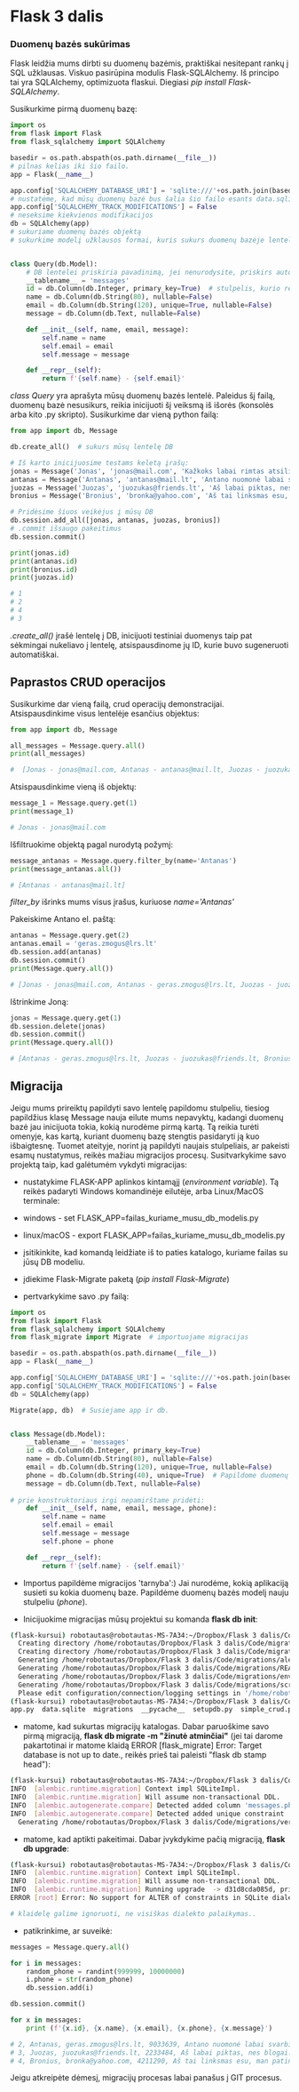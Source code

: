 # Flask 3 dalis

### Duomenų bazės sukūrimas

Flask leidžia mums dirbti su duomenų bazėmis, praktiškai nesitepant rankų į SQL 
užklausas. Viskuo pasirūpina modulis Flask-SQLAlchemy. Iš principo tai yra 
SQLAlchemy, optimizuota flaskui. Diegiasi *pip install Flask-SQLAlchemy*.

Susikurkime pirmą duomenų bazę:
```python
import os
from flask import Flask
from flask_sqlalchemy import SQLAlchemy

basedir = os.path.abspath(os.path.dirname(__file__))
# pilnas kelias iki šio failo.
app = Flask(__name__)

app.config['SQLALCHEMY_DATABASE_URI'] = 'sqlite:///'+os.path.join(basedir, 'data.sqlite')
# nustatėme, kad mūsų duomenų bazė bus šalia šio failo esants data.sqlite failas
app.config['SQLALCHEMY_TRACK_MODIFICATIONS'] = False
# neseksime kiekvienos modifikacijos
db = SQLAlchemy(app)
# sukuriame duomenų bazės objektą
# sukurkime modelį užklausos formai, kuris sukurs duomenų bazėje lentelę


class Query(db.Model):
    # DB lentelei priskiria pavadinimą, jei nenurodysite, priskirs automatiškai pagal klasės pavadinimą.
    __tablename__ = 'messages'
    id = db.Column(db.Integer, primary_key=True)  # stulpelis, kurio reikšmės integer. Taip pat jis bus primary_key.
    name = db.Column(db.String(80), nullable=False)
    email = db.Column(db.String(120), unique=True, nullable=False)
    message = db.Column(db.Text, nullable=False)

    def __init__(self, name, email, message):
        self.name = name
        self.email = email
        self.message = message

    def __repr__(self):
        return f'{self.name} - {self.email}'
```
*class Query* yra aprašyta mūsų duomenų bazės lentelė. Paleidus šį failą, duomenų bazė nesusikurs, reikia inicijuoti šį 
veiksmą iš išorės (konsolės arba kito .py skripto). Susikurkime dar vieną python failą:

```python
from app import db, Message

db.create_all()  # sukurs mūsų lentelę DB

# Iš karto inicijuosime testams keletą įrašų:
jonas = Message('Jonas', 'jonas@mail.com', 'Kažkoks labai rimtas atsiliepimas.')
antanas = Message('Antanas', 'antanas@mail.lt', 'Antano nuomonė labai svarbi.')
juozas = Message('Juozas', 'juozukas@friends.lt', 'Aš labai piktas, nes blogai.')
bronius = Message('Bronius', 'bronka@yahoo.com', 'Aš tai linksmas esu, man patinka.')

# Pridėsime šiuos veikėjus į mūsų DB
db.session.add_all([jonas, antanas, juozas, bronius])
# .commit išsaugo pakeitimus
db.session.commit()

print(jonas.id)
print(antanas.id)
print(bronius.id)
print(juozas.id)

# 1
# 2
# 4
# 3
```
*.create_all()* įrašė lentelę į DB, inicijuoti testiniai duomenys taip pat sėkmingai nukeliavo į lentelę, 
atsispausdinome jų ID, kurie buvo sugeneruoti automatiškai.

## Paprastos CRUD operacijos

Susikurkime dar vieną failą, crud operacijų demonstracijai. Atsispausdinkime visus lentelėje esančius objektus:
```python
from app import db, Message

all_messages = Message.query.all()
print(all_messages)

#  [Jonas - jonas@mail.com, Antanas - antanas@mail.lt, Juozas - juozukas@friends.lt, Bronius - bronka@yahoo.com]
```
Atsispausdinkime vieną iš objektų:
```python
message_1 = Message.query.get(1)
print(message_1)

# Jonas - jonas@mail.com
```
Išfiltruokime objektą pagal nurodytą požymį:
```python
message_antanas = Message.query.filter_by(name='Antanas')
print(message_antanas.all())

# [Antanas - antanas@mail.lt]
```
*filter_by* išrinks mums visus įrašus, kuriuose *name='Antanas'*

Pakeiskime Antano el. paštą:
```python
antanas = Message.query.get(2)
antanas.email = 'geras.zmogus@lrs.lt'
db.session.add(antanas)
db.session.commit()
print(Message.query.all())

# [Jonas - jonas@mail.com, Antanas - geras.zmogus@lrs.lt, Juozas - juozukas@friends.lt, Bronius - bronka@yahoo.com]
```

Ištrinkime Joną:
```python
jonas = Message.query.get(1)
db.session.delete(jonas)
db.session.commit()
print(Message.query.all())

# [Antanas - geras.zmogus@lrs.lt, Juozas - juozukas@friends.lt, Bronius - bronka@yahoo.com]
```

## Migracija

Jeigu mums prireiktų papildyti savo lentelę papildomu stulpeliu, tiesiog papildžius klasę Message nauja eilute mums 
nepavyktų, kadangi duomenų bazė jau inicijuota tokia, kokią nurodėme pirmą kartą. Tą reikia turėti omenyje, 
kas kartą, kuriant duomenų bazę stengtis pasidaryti ją kuo išbaigtesnę. Tuomet ateityje, norint ją papildyti naujais 
stulpeliais, ar pakeisti esamų nustatymus, reikės mažiau migracijos procesų. Susitvarkykime savo projektą taip, 
kad galėtumėm vykdyti migracijas:

* nustatykime FLASK-APP aplinkos kintamąjį (*environment variable*). Tą reikės padaryti Windows komandinėje eilutėje, 
arba Linux/MacOS terminale:

* windows - set FLASK_APP=failas_kuriame_musu_db_modelis.py
* linux/macOS - export FLASK_APP=failas_kuriame_musu_db_modelis.py

* įsitikinkite, kad komandą leidžiate iš to paties katalogo, kuriame failas su jūsų DB modeliu.

* įdiekime Flask-Migrate paketą (*pip install Flask-Migrate*)

* pertvarkykime savo .py failą:

```python
import os
from flask import Flask
from flask_sqlalchemy import SQLAlchemy
from flask_migrate import Migrate  # importuojame migracijas

basedir = os.path.abspath(os.path.dirname(__file__))
app = Flask(__name__)

app.config['SQLALCHEMY_DATABASE_URI'] = 'sqlite:///'+os.path.join(basedir, 'data.sqlite')
app.config['SQLALCHEMY_TRACK_MODIFICATIONS'] = False
db = SQLAlchemy(app)

Migrate(app, db)  # Susiejame app ir db.


class Message(db.Model):
    __tablename__ = 'messages'
    id = db.Column(db.Integer, primary_key=True)
    name = db.Column(db.String(80), nullable=False)
    email = db.Column(db.String(120), unique=True, nullable=False)
    phone = db.Column(db.String(40), unique=True)  # Papildome duomenų bazės modelį nauju stulpeliu.
    message = db.Column(db.Text, nullable=False)
    
# prie konstruktoriaus irgi nepamirštame pridėti:
    def __init__(self, name, email, message, phone):
        self.name = name
        self.email = email
        self.message = message
        self.phone = phone

    def __repr__(self):
        return f'{self.name} - {self.email}'
```

* Importus papildėme migracijos 'tarnyba':) Jai nurodėme, kokią aplikaciją susieti su kokia duomenų baze. 
Papildėme duomenų bazės modelį nauju stulpeliu (*phone*).

* Inicijuokime migracijas mūsų projektui su komanda **flask db init**:
```bash
(flask-kursui) robotautas@robotautas-MS-7A34:~/Dropbox/Flask 3 dalis/Code$ flask db init
  Creating directory /home/robotautas/Dropbox/Flask 3 dalis/Code/migrations ...  done
  Creating directory /home/robotautas/Dropbox/Flask 3 dalis/Code/migrations/versions ...  done
  Generating /home/robotautas/Dropbox/Flask 3 dalis/Code/migrations/alembic.ini ...  done
  Generating /home/robotautas/Dropbox/Flask 3 dalis/Code/migrations/README ...  done
  Generating /home/robotautas/Dropbox/Flask 3 dalis/Code/migrations/env.py ...  done
  Generating /home/robotautas/Dropbox/Flask 3 dalis/Code/migrations/script.py.mako ...  done
  Please edit configuration/connection/logging settings in '/home/robotautas/Dropbox/Flask 3 dalis/Code/migrations/alembic.ini' before proceeding.
(flask-kursui) robotautas@robotautas-MS-7A34:~/Dropbox/Flask 3 dalis/Code$ ls
app.py  data.sqlite  migrations  __pycache__  setupdb.py  simple_crud.py  test.py
```

* matome, kad sukurtas migracijų katalogas. Dabar paruoškime savo pirmą migraciją, **flask db migrate -m "žinutė atminčiai"** (jei tai darome pakartotinai ir matome klaidą ERROR [flask_migrate] Error: Target database is not up to date., reikės prieš tai paleisti "flask db stamp head"):

```bash
(flask-kursui) robotautas@robotautas-MS-7A34:~/Dropbox/Flask 3 dalis/Code$ flask db migrate -m "pridėtas stulpelis phone"
INFO  [alembic.runtime.migration] Context impl SQLiteImpl.
INFO  [alembic.runtime.migration] Will assume non-transactional DDL.
INFO  [alembic.autogenerate.compare] Detected added column 'messages.phone'
INFO  [alembic.autogenerate.compare] Detected added unique constraint 'None' on '['phone']'
  Generating /home/robotautas/Dropbox/Flask 3 dalis/Code/migrations/versions/d31d8cda085d_pridėtas_stulpelis_phone.py ...  done
```

* matome, kad aptikti pakeitimai. Dabar įvykdykime pačią migraciją, **flask db upgrade**:

```bash
(flask-kursui) robotautas@robotautas-MS-7A34:~/Dropbox/Flask 3 dalis/Code$ flask db upgrade
INFO  [alembic.runtime.migration] Context impl SQLiteImpl.
INFO  [alembic.runtime.migration] Will assume non-transactional DDL.
INFO  [alembic.runtime.migration] Running upgrade  -> d31d8cda085d, pridėtas stulpelis phone
ERROR [root] Error: No support for ALTER of constraints in SQLite dialect

# klaidelę galime ignoruoti, ne visiškas dialekto palaikymas..
```

* patikrinkime, ar suveikė:

```python
messages = Message.query.all()

for i in messages:
    random_phone = randint(999999, 10000000)
    i.phone = str(random_phone)
    db.session.add(i)

db.session.commit()

for x in messages:
    print (f'{x.id}, {x.name}, {x.email}, {x.phone}, {x.message}')

# 2, Antanas, geras.zmogus@lrs.lt, 9033639, Antano nuomonė labai svarbi.
# 3, Juozas, juozukas@friends.lt, 2233484, Aš labai piktas, nes blogai.
# 4, Bronius, bronka@yahoo.com, 4211290, Aš tai linksmas esu, man patinka.
```

Jeigu atkreipėte dėmesį, migracijų procesas labai panašus į GIT procesus.
